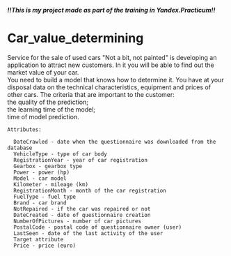 ***!!This is my project made as part of the training in Yandex.Practicum!!***

# Сar_value_determining

Service for the sale of used cars "Not a bit, not painted" is developing an application to attract new customers. In it you will be able to find out the market value of your car.<br>
You need to build a model that knows how to determine it. You have at your disposal data on the technical characteristics, equipment and prices of other cars.
The criteria that are important to the customer:<br>
  the quality of the prediction;<br>
  the learning time of the model;<br>
  time of model prediction.<br>

```
Attributes:

  DateCrawled - date when the questionnaire was downloaded from the database
  VehicleType - type of car body
  RegistrationYear - year of car registration
  Gearbox - gearbox type
  Power - power (hp)
  Model - car model
  Kilometer - mileage (km)
  RegistrationMonth - month of the car registration
  FuelType - fuel type
  Brand - car brand
  NotRepaired - if the car was repaired or not
  DateCreated - date of questionnaire creation
  NumberOfPictures - number of car pictures
  PostalCode - postal code of questionnaire owner (user)
  LastSeen - date of the last activity of the user
  Target attribute
  Price - price (euro)
```
